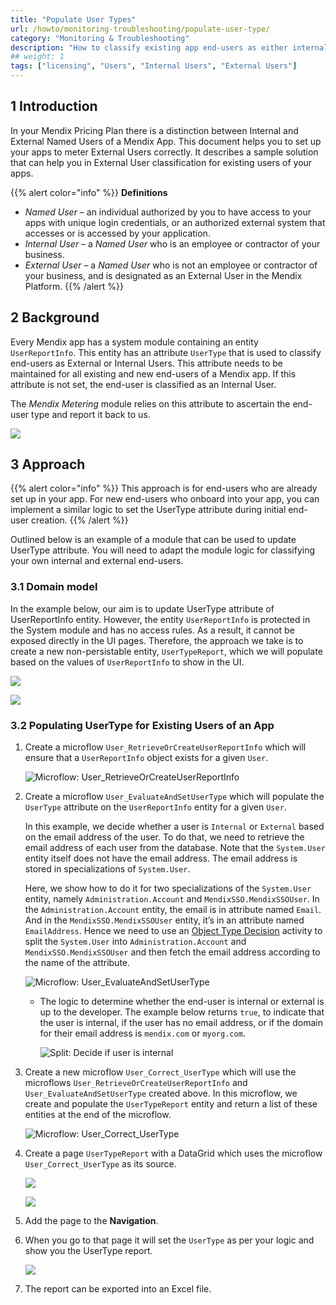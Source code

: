 ```yaml
---
title: "Populate User Types"
url: /howto/monitoring-troubleshooting/populate-user-type/
category: "Monitoring & Troubleshooting"
description: "How to classify existing app end-users as either internal or external"
## weight: 1
tags: ["licensing", "Users", "Internal Users", "External Users"]
---
```


## 1 Introduction

In your Mendix Pricing Plan there is a distinction between Internal and External Named Users of a Mendix App. This document helps you to set up your apps to meter External Users correctly. It describes a sample solution that can help you in External User classification for existing users of your apps.

{{% alert color="info"  %}}
**Definitions** 

* *Named User* – an individual authorized by you to have access to your apps with unique login credentials, or an authorized external system that accesses or is accessed by your application.
* *Internal User* – a *Named User* who is an employee or contractor of your business.
* *External User* – a *Named User* who is not an employee or contractor of your business, and is designated as an External User in the Mendix Platform.
{{% /alert %}}

## 2 Background

Every Mendix app has a system module containing an entity `UserReportInfo`. This entity has an attribute `UserType` that is used to classify end-users as External or Internal Users. This attribute needs to be maintained for all existing and new end-users of a Mendix app. If this attribute is not set, the end-user is classified as an Internal User.

The *Mendix Metering* module relies on this attribute to ascertain the end-user type and report it back to us.

![](/attachments/howto/monitoring-troubleshooting/populate-user-type/user-type-enumeration.png)

## 3 Approach

{{% alert color="info" %}}
This approach is for end-users who are already set up in your app. For new end-users who onboard into your app, you can implement a similar logic to set the UserType attribute during initial end-user creation.
{{% /alert %}}

Outlined below is an example of a module that can be used to update UserType attribute. You will need to adapt the module logic for classifying your own internal and external end-users. 

### 3.1 Domain model

In the example below, our aim is to update UserType attribute of UserReportInfo entity. However, the entity `UserReportInfo` is protected in the System module and has no access rules. As a result, it cannot be exposed directly in the UI pages. 
Therefore, the approach we take is to create a new non-persistable entity, `UserTypeReport`, which we will populate based on the values of `UserReportInfo` to show in the UI.

![](/attachments/howto/monitoring-troubleshooting/populate-user-type/usertypereport.png)

![](/attachments/howto/monitoring-troubleshooting/populate-user-type/usertypereport-properties.png)

### 3.2 Populating **UserType** for Existing Users of an App

1. Create a microflow `User_RetrieveOrCreateUserReportInfo` which will ensure that a `UserReportInfo` object exists for a given `User`.

    ![Microflow: User_RetrieveOrCreateUserReportInfo](/attachments/howto/monitoring-troubleshooting/populate-user-type/retrieve-userreportinfo.png)

2. Create a microflow `User_EvaluateAndSetUserType` which will populate the `UserType` attribute on the `UserReportInfo` entity for a given `User`. 

    In this example, we decide whether a user is `Internal` or `External` based on the email address of the user. To do that, we need to retrieve the email address of each user from the database. Note that the `System.User` entity itself does not have the email address. The email address is stored in specializations of `System.User`.
    
    Here, we show how to do it for two specializations of the `System.User` entity, namely `Administration.Account` and `MendixSSO.MendixSSOUser`. In the `Administration.Account` entity, the email is in attribute named `Email`. And in the `MendixSSO.MendixSSOUser` entity, it’s in an attribute named `EmailAddress`. Hence we need to use an [Object Type Decision](/refguide/object-type-decision) activity to split the `System.User` into `Administration.Account` and `MendixSSO.MendixSSOUser` and then fetch the email address according to the name of the attribute.

    ![Microflow: User_EvaluateAndSetUserType](/attachments/howto/monitoring-troubleshooting/populate-user-type/set-user-type.png)

    * The logic to determine whether the end-user is internal or external is up to the developer. The example below returns `true`, to indicate that the user is internal, if the user has no email address, or if the domain for their email address is `mendix.com` or `myorg.com`.

        ![Split: Decide if user is internal](/attachments/howto/monitoring-troubleshooting/populate-user-type/user-type-split.png)

3. Create a new microflow `User_Correct_UserType` which will use the microflows `User_RetrieveOrCreateUserReportInfo`  and `User_EvaluateAndSetUserType` created above. In this microflow, we create and populate the `UserTypeReport` entity and return a list of these entities at the end of the microflow.

    ![Microflow: User_Correct_UserType](/attachments/howto/monitoring-troubleshooting/populate-user-type/correct-user-type.png)

4. Create a page `UserTypeReport` with a DataGrid which uses the microflow `User_Correct_UserType` as its source.

    ![](/attachments/howto/monitoring-troubleshooting/populate-user-type/grid-general.png)

    ![](/attachments/howto/monitoring-troubleshooting/populate-user-type/grid-data-source.png)

5. Add the page to the **Navigation**.
6. When you go to that page it will set the `UserType` as per your logic and show you the UserType report.

    ![](/attachments/howto/monitoring-troubleshooting/populate-user-type/user-type-report.png)

7. The report can be exported into an Excel file.

